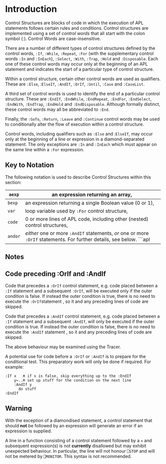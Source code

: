 # Introduction

Control Structures are blocks of code in which the execution of APL statements follows certain rules and conditions.  Control structures are implemented using a set of *control words* that all start with the colon symbol (:).  Control Words are case-insensitive.

There are a number of different types of control structures defined by the control words, `:If`, `:While`, `:Repeat`, `:For` (with the supplementary control words `:In` and `:InEach`), `:Select`, `:With`, `:Trap`, `:Hold` and `:Disposable`.  Each one of these control words may occur only at the beginning of an APL statement and indicates the start of a particular type of control structure.

Within a control structure, certain other control words are used as qualifiers.  These are `:Else`, :`ElseIf`, `:AndIf`, `:OrIf`, `:Until`, `:Case` and `:CaseList`.

A third set of control words is used to identify the end of a particular control structure.  These are `:EndIf`, `:EndWhile`, `:EndRepeat`, `:EndFor`, `:EndSelect`, `:EndWith`, `:EndTrap`, `:EndHold` and  `:EndDisposable`.  Although formally distinct, these control words may all be abbreviated to `:End`.

Finally, the `:GoTo`, `:Return`, `:Leave` and `:Continue` control words may be used to conditionally alter the flow of execution within a control structure.

Control words, including qualifiers such as `:Else` and :`ElseIf`, may occur only at the beginning of a line or expression in a diamond-separated statement. The only exceptions are `:In` and `:InEach` which must appear on the same line within a `:For` expression.

## Key to Notation

The following notation is used to describe Control Structures within this section:

| `aexp` | an expression returning an array, |
| --- | ---  |
| `bexp` | an expression returning a single Boolean value (0 or 1), |
| `var` | loop variable used by `:For` control structure, |
| `code` | 0 or more lines of APL code, including other (nested) control structures, |
| `andor` | *either* one or more `:AndIf` statements, *or* one or more `:OrIf` statements. For further details, see below. ```apl | .-----------------------. |                       | |<--------------.       |<--------------. |               |       |               | code            |       code            | |               |       |               | |               |       |               | :AndIf bexp-----'       :OrIf bexp------' |                       | |<----------------------' |  ``` |

## Notes

## Code preceding :OrIf and :AndIf

Code that precedes a `:OrIf` control statement, e.g. code placed between a `:If` statement and a subsequent `:OrIf`, will be executed only if the outer condition is false. If instead the outer condition is true, there is no need to execute the `:OrIf`statement , so it and any preceding lines of code are skipped.

Code that precedes a `:AndIf` control statement, e.g. code placed between a `:If` statement and a subsequent `:AndIf`, will only be executed if the outer condition is true. If instead the outer condition is false, there is no need to execute the `:AndIf` statement , so it and any preceding lines of code are skipped.

The above behaviour may be  examined using the Tracer.

A potential use for code before a `:OrIf` or `:AndIf` is to prepare for the conditional test. This preparatory work will only be done if required. For example:
```apl
:If x   ⍝ if x is false, skip everything up to the :EndIf
    y←..⍝ set up stuff for the condition on the next line
    :AndIf y
      do stuff
:EndIf
```

## Warning

With the exception of a diamondised statement, a control statement that should **not** be followed by an expression will generate an error if an expression is supplied.

A line in a function consisting of a control statement followed by a `⋄` and subsequent expression(s) is not **currently** disallowed but may exhibit unexpected behaviour. In particular, the line will not honour  `⎕STOP` and will not be metered by `⎕MONITOR`. This syntax is not recommended.
